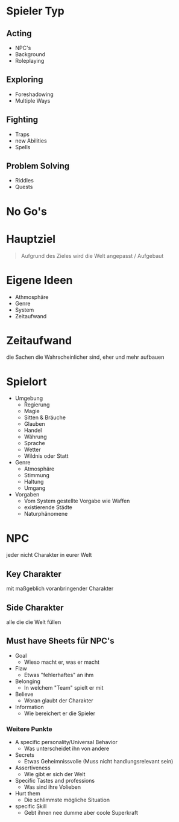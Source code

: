 # Spieler Typ
## Acting
- NPC's
- Background
- Roleplaying
## Exploring
- Foreshadowing
- Multiple Ways
## Fighting
- Traps
- new Abilities
- Spells
## Problem Solving
- Riddles
- Quests

# No Go's

# Hauptziel
> Aufgrund des Zieles wird die Welt angepasst / Aufgebaut


# Eigene Ideen
- Athmosphäre
- Genre
- System
- Zeitaufwand

# Zeitaufwand
die Sachen die Wahrscheinlicher sind, eher und mehr aufbauen



# Spielort
- Umgebung
	- Regierung
	- Magie
	- Sitten & Bräuche
	- Glauben
	- Handel
	- Währung
	- Sprache
	- Wetter
	- Wildnis oder Statt
- Genre
	- Atmosphäre
	- Stimmung
	- Haltung
	- Umgang
- Vorgaben
	- Vom System gestellte Vorgabe wie Waffen
	- existierende Städte
	- Naturphänomene


# NPC
jeder nicht Charakter in eurer Welt

## Key Charakter
mit maßgeblich voranbringender Charakter

## Side Charakter
alle die die Welt füllen

## Must have Sheets für NPC's
- Goal
	- Wieso macht er, was er macht
- Flaw
	- Etwas "fehlerhaftes" an ihm
- Belonging
	- In welchem "Team" spielt er mit
- Believe
	- Woran glaubt der Charakter
- Information
	- Wie bereichert er die Spieler

### Weitere Punkte

- A specific personality/Universal Behavior
	- Was unterscheidet ihn von andere
- Secrets
	- Etwas Geheimnissvolle (Muss nicht handlungsrelevant sein)
- Assertiveness
	- Wie gibt er sich der Welt
- Specific Tastes and professions
	- Was sind ihre Volieben
- Hurt them
	- Die schlimmste mögliche Situation
- specific Skill
	- Gebt ihnen nee dumme aber coole Superkraft

